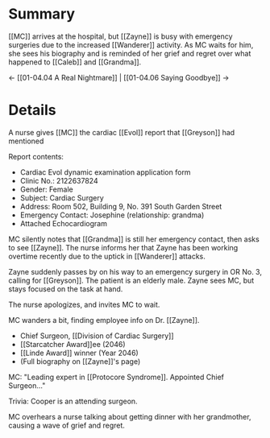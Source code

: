 # Summary
[[MC]] arrives at the hospital, but [[Zayne]] is busy with emergency surgeries due to the increased [[Wanderer]] activity. As MC waits for him, she sees his biography and is reminded of her grief and regret over what happened to [[Caleb]] and [[Grandma]].

← [[01-04.04 A Real Nightmare]] | [[01-04.06 Saying Goodbye]] →
# Details
A nurse gives [[MC]] the cardiac [[Evol]] report that [[Greyson]] had mentioned

Report contents:
* Cardiac Evol dynamic examination application form
* Clinic No.: 2122637824
* Gender: Female
* Subject: Cardiac Surgery
* Address: Room 502, Building 9, No. 391 South Garden Street
* Emergency Contact: Josephine (relationship: grandma)
* Attached Echocardiogram

MC silently notes that [[Grandma]] is still her emergency contact, then asks to see [[Zayne]]. The nurse informs her that Zayne has been working overtime recently due to the uptick in [[Wanderer]] attacks.

Zayne suddenly passes by on his way to an emergency surgery in OR No. 3, calling for [[Greyson]]. The patient is an elderly male. Zayne sees MC, but stays focused on the task at hand.

The nurse apologizes, and invites MC to wait.

MC wanders a bit, finding employee info on Dr. [[Zayne]].
* Chief Surgeon, [[Division of Cardiac Surgery]]
* [[Starcatcher Award]]ee (2046)
* [[Linde Award]] winner (Year 2046)
* (Full biography on [[Zayne]]'s page)

MC: "Leading expert in [[Protocore Syndrome]]. Appointed Chief Surgeon..."

Trivia: Cooper is an attending surgeon.

MC overhears a nurse talking about getting dinner with her grandmother, causing a wave of grief and regret.